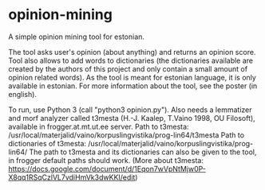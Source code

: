 opinion-mining
==============

A simple opinion mining tool for estonian.


The tool asks user's opinion (about anything) and returns an opinion score. 
Tool also allows to add words to dictionaries (the dictionaries available are created by the authors of this project and only contain a small amount of opinion related words).
As the tool is meant for estonian language, it is only available in estonian.
For more information about the tool, see the poster (in english).

To run, use Python 3 (call "python3 opinion.py").
Also needs a lemmatizer and morf analyzer called t3mesta (H.-J. Kaalep, T.Vaino 1998, OU Filosoft), available in frogger.at.mt.ut.ee server.
Path to t3mesta: /usr/local/materjalid/vaino/korpuslingvistika/prog-lin64/t3mesta
Path to dictionaries of t3mesta:  /usr/local/materjalid/vaino/korpuslingvistika/prog-lin64/
The path to t3mesta and its dictionaries can also be given to the tool, in frogger default paths should work.
(More about t3mesta: https://docs.google.com/document/d/1Eqon7wVpNtMjw0P-X8qq1RSqCzlVL7vdiHmVk3dwKKI/edit)
